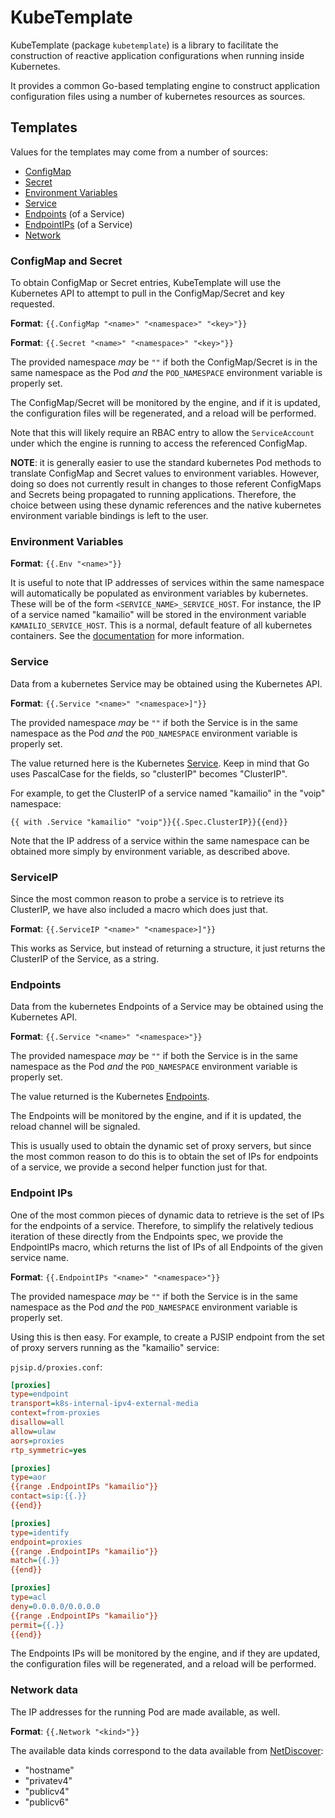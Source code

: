 # KubeTemplate

KubeTemplate (package `kubetemplate`) is a library to facilitate the
construction of reactive application configurations when running inside
Kubernetes.

It provides a common Go-based templating engine to construct application
configuration files using a number of kubernetes resources as sources.

## Templates

Values for the templates may come from a number of sources:

  - [ConfigMap](#configmap-and-secret)
  - [Secret](#configmap-and-secret)
  - [Environment Variables](#environment-variables)
  - [Service](#service)
  - [Endpoints](#endpoints) (of a Service)
  - [EndpointIPs](#endpoint-ips) (of a Service)
  - [Network](#network-data)

### ConfigMap and Secret

To obtain ConfigMap or Secret entries, KubeTemplate will use the Kubernetes API to
attempt to pull in the ConfigMap/Secret and key requested. 

**Format**:  `{{.ConfigMap "<name>" "<namespace>" "<key>"}}` 

**Format**:  `{{.Secret "<name>" "<namespace>" "<key>"}}` 

The provided namespace _may_ be `""` if both the ConfigMap/Secret is in the same
namespace as the Pod _and_ the `POD_NAMESPACE` environment variable is properly
set.

The ConfigMap/Secret will be monitored by the engine, and if it is updated, the
configuration files will be regenerated, and a reload will be performed.

Note that this will likely require an RBAC entry to allow the `ServiceAccount`
under which the engine is running to access the referenced ConfigMap.

**NOTE**: it is generally easier to use the standard kubernetes Pod methods to
translate ConfigMap and Secret values to environment variables.  However, doing
so does not currently result in changes to those referent ConfigMaps and Secrets
being propagated to running applications.  Therefore, the choice between using
these dynamic references and the native kubernetes environment variable bindings
is left to the user.


### Environment Variables

**Format**: `{{.Env "<name>"}}`

It is useful to note that IP addresses of services within the same namespace
will automatically be populated as environment variables by kubernetes.  These
will be of the form `<SERVICE_NAME>_SERVICE_HOST`.  For instance, the IP of a
service named "kamailio" will be stored in the environment variable
`KAMAILIO_SERVICE_HOST`.  This is a normal, default feature of all kubernetes
containers.  See the [documentation](https://kubernetes.io/docs/concepts/services-networking/service/) for more information.

### Service

Data from a kubernetes Service may be obtained using the Kubernetes API.

**Format**: `{{.Service "<name>" "<namespace>]"}}`

The provided namespace _may_ be `""` if both the Service is in the same
namespace as the Pod _and_ the `POD_NAMESPACE` environment variable is properly
set.

The value returned here is the Kubernetes
[Service](https://kubernetes.io/docs/reference/generated/kubernetes-api/v1.10/#service-v1-core).
Keep in mind that Go uses PascalCase for the fields, so "clusterIP" becomes
"ClusterIP".

For example, to get the ClusterIP of a service named "kamailio" in the "voip"
namespace:

`{{ with .Service "kamailio" "voip"}}{{.Spec.ClusterIP}}{{end}}`

Note that the IP address of a service within the same namespace can be obtained
more simply by environment variable, as described above.

### ServiceIP

Since the most common reason to probe a service is to retrieve its ClusterIP, we
have also included a macro which does just that.

**Format**: `{{.ServiceIP "<name>" "<namespace>]"}}`

This works as Service, but instead of returning a structure, it just returns the
ClusterIP of the Service, as a string.


### Endpoints

Data from the kubernetes Endpoints of a Service may be obtained using the
Kubernetes API.

**Format**: `{{.Service "<name>" "<namespace>"}}`

The provided namespace _may_ be `""` if both the Service is in the same
namespace as the Pod _and_ the `POD_NAMESPACE` environment variable is properly
set.

The value returned is the Kubernetes [Endpoints](https://kubernetes.io/docs/reference/generated/kubernetes-api/v1.10/#endpoints-v1-core).

The Endpoints will be monitored by the engine, and if it is updated, the
reload channel will be signaled.

This is usually used to obtain the dynamic set of proxy servers, but since the
most common reason to do this is to obtain the set of IPs for endpoints of a
service, we provide a second helper function just for that.

### Endpoint IPs

One of the most common pieces of dynamic data to retrieve is the set of IPs for
the endpoints of a service.  Therefore, to simplify the relatively tedious
iteration of these directly from the Endpoints spec, we provide the EndpointIPs
macro, which returns the list of IPs of all Endpoints of the given service
name.

**Format**: `{{.EndpointIPs "<name>" "<namespace>"}}`

The provided namespace _may_ be `""` if both the Service is in the same
namespace as the Pod _and_ the `POD_NAMESPACE` environment variable is properly
set.

Using this is then easy.  For example, to create a PJSIP endpoint from the set
of proxy servers running as the "kamailio" service:

`pjsip.d/proxies.conf`:

```ini
[proxies]
type=endpoint
transport=k8s-internal-ipv4-external-media
context=from-proxies
disallow=all
allow=ulaw
aors=proxies
rtp_symmetric=yes

[proxies]
type=aor
{{range .EndpointIPs "kamailio"}}
contact=sip:{{.}}
{{end}}

[proxies]
type=identify
endpoint=proxies
{{range .EndpointIPs "kamailio"}}
match={{.}}
{{end}}

[proxies]
type=acl
deny=0.0.0.0/0.0.0.0
{{range .EndpointIPs "kamailio"}}
permit={{.}}
{{end}}
```

The Endpoints IPs will be monitored by the engine, and if they are updated, the
configuration files will be regenerated, and a reload will be performed.


### Network data

The IP addresses for the running Pod are made available, as well.

**Format**: `{{.Network "<kind>"}}`

The available data kinds correspond to the data available from
[NetDiscover](https://github.com/CyCoreSystems/netdiscover):

  - "hostname"
  - "privatev4"
  - "publicv4"
  - "publicv6"


